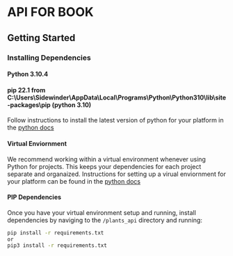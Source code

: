 # API FOR BOOK
## Getting Started

### Installing Dependencies

#### Python 3.10.4
#### pip 22.1 from C:\Users\Sidewinder\AppData\Local\Programs\Python\Python310\lib\site-packages\pip (python 3.10)
Follow instructions to install the latest version of python for your platform in the [python docs](https://docs.python.org/3/using/unix.html#getting-and-installing-the-latest-version-of-python)

#### Virtual Enviornment

We recommend working within a virtual environment whenever using Python for projects. This keeps your dependencies for each project separate and organaized. Instructions for setting up a virual enviornment for your platform can be found in the [python docs](https://packaging.python.org/guides/installing-using-pip-and-virtual-environments/)

#### PIP Dependencies

Once you have your virtual environment setup and running, install dependencies by naviging to the `/plants_api` directory and running:

```bash
pip install -r requirements.txt
or
pip3 install -r requirements.txt
```
